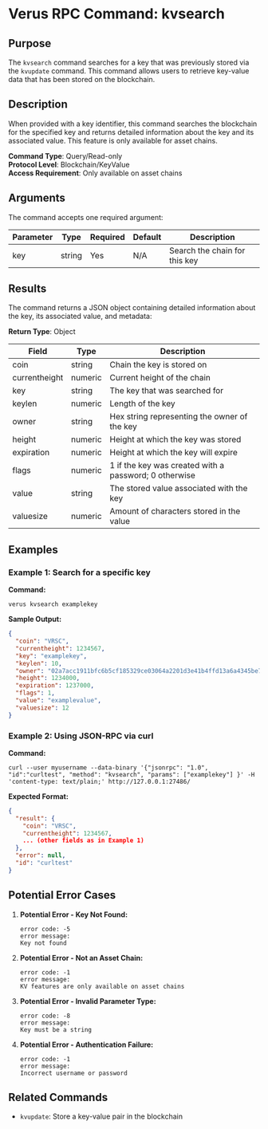 # Verus RPC Command: kvsearch

## Purpose
The `kvsearch` command searches for a key that was previously stored via the `kvupdate` command. This command allows users to retrieve key-value data that has been stored on the blockchain.

## Description
When provided with a key identifier, this command searches the blockchain for the specified key and returns detailed information about the key and its associated value. This feature is only available for asset chains.

**Command Type**: Query/Read-only  
**Protocol Level**: Blockchain/KeyValue  
**Access Requirement**: Only available on asset chains

## Arguments
The command accepts one required argument:

| Parameter | Type | Required | Default | Description |
|-----------|------|----------|---------|-------------|
| key | string | Yes | N/A | Search the chain for this key |

## Results
The command returns a JSON object containing detailed information about the key, its associated value, and metadata:

**Return Type**: Object

| Field | Type | Description |
|-------|------|-------------|
| coin | string | Chain the key is stored on |
| currentheight | numeric | Current height of the chain |
| key | string | The key that was searched for |
| keylen | numeric | Length of the key |
| owner | string | Hex string representing the owner of the key |
| height | numeric | Height at which the key was stored |
| expiration | numeric | Height at which the key will expire |
| flags | numeric | 1 if the key was created with a password; 0 otherwise |
| value | string | The stored value associated with the key |
| valuesize | numeric | Amount of characters stored in the value |

## Examples

### Example 1: Search for a specific key

**Command:**
```
verus kvsearch examplekey
```

**Sample Output:**
```json
{
  "coin": "VRSC",
  "currentheight": 1234567,
  "key": "examplekey",
  "keylen": 10,
  "owner": "02a7acc1911bfc6b5cf185329ce03064a2201d3e41b4ffd13a6a4345be79f1a940",
  "height": 1234000,
  "expiration": 1237000,
  "flags": 1,
  "value": "examplevalue",
  "valuesize": 12
}
```

### Example 2: Using JSON-RPC via curl

**Command:**
```
curl --user myusername --data-binary '{"jsonrpc": "1.0", "id":"curltest", "method": "kvsearch", "params": ["examplekey"] }' -H 'content-type: text/plain;' http://127.0.0.1:27486/
```

**Expected Format:**
```json
{
  "result": {
    "coin": "VRSC",
    "currentheight": 1234567,
    ... (other fields as in Example 1)
  },
  "error": null,
  "id": "curltest"
}
```

## Potential Error Cases

1. **Potential Error - Key Not Found:**
   ```
   error code: -5
   error message:
   Key not found
   ```

2. **Potential Error - Not an Asset Chain:**
   ```
   error code: -1
   error message:
   KV features are only available on asset chains
   ```

3. **Potential Error - Invalid Parameter Type:**
   ```
   error code: -8
   error message:
   Key must be a string
   ```

4. **Potential Error - Authentication Failure:**
   ```
   error code: -1
   error message:
   Incorrect username or password
   ```

## Related Commands
- `kvupdate`: Store a key-value pair in the blockchain
